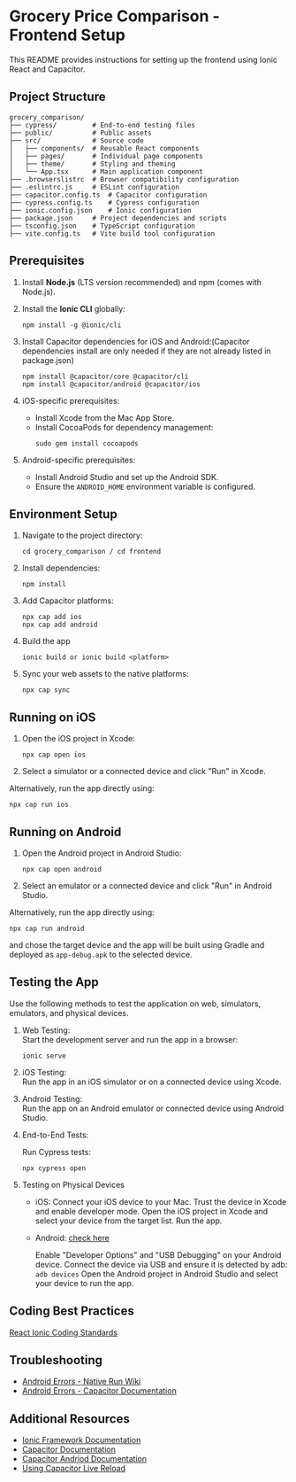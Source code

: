 # Grocery Price Comparison - Frontend Setup

This README provides instructions for setting up the frontend using Ionic React and Capacitor.

## Project Structure

```
grocery_comparison/
├── cypress/         # End-to-end testing files
├── public/          # Public assets
├── src/             # Source code
│   ├── components/  # Reusable React components
│   ├── pages/       # Individual page components
│   ├── theme/       # Styling and theming
│   └── App.tsx      # Main application component
├── .browserslistrc  # Browser compatibility configuration
├── .eslintrc.js     # ESLint configuration
├── capacitor.config.ts  # Capacitor configuration
├── cypress.config.ts    # Cypress configuration
├── ionic.config.json    # Ionic configuration
├── package.json     # Project dependencies and scripts
├── tsconfig.json    # TypeScript configuration
├── vite.config.ts   # Vite build tool configuration
```

## Prerequisites

1. Install **Node.js** (LTS version recommended) and npm (comes with Node.js).

2. Install the **Ionic CLI** globally:
   ```
   npm install -g @ionic/cli
   ```
3. Install Capacitor dependencies for iOS and Android:(Capacitor dependencies install are only needed if they are not already listed in package.json)

   ```
   npm install @capacitor/core @capacitor/cli
   npm install @capacitor/android @capacitor/ios
   ```
4. iOS-specific prerequisites:
   - Install Xcode from the Mac App Store.
   - Install CocoaPods for dependency management:
     ```
     sudo gem install cocoapods
     ```
5. Android-specific prerequisites:
   - Install Android Studio and set up the Android SDK.
   - Ensure the `ANDROID_HOME` environment variable is configured.

## Environment Setup

1. Navigate to the project directory:
   ```
   cd grocery_comparison / cd frontend
   ```

2. Install dependencies:
   ```
   npm install
   ```

3. Add Capacitor platforms:
   ```
   npx cap add ios
   npx cap add android
   ```
4. Build the app

   ```
   ionic build or ionic build <platform>
   ```
5. Sync your web assets to the native platforms:
   ```
   npx cap sync
   ```

## Running on iOS

1. Open the iOS project in Xcode:
   ```
   npx cap open ios
   ```

2. Select a simulator or a connected device and click "Run" in Xcode.

Alternatively, run the app directly using:
   ```
   npx cap run ios
   ```

## Running on Android

1. Open the Android project in Android Studio:
   ```
   npx cap open android
   ```

2. Select an emulator or a connected device and click "Run" in Android Studio.

Alternatively, run the app directly using:
   ```
   npx cap run android
   ```
and chose the target device and the app will be built using Gradle and deployed as `app-debug.apk` to the selected device.

## Testing the App

Use the following methods to test the application on web, simulators, emulators, and physical devices.

1. Web Testing:  
   Start the development server and run the app in a browser:
   ```
   ionic serve
   ```

2. iOS Testing:  
   Run the app in an iOS simulator or on a connected device using Xcode.

3. Android Testing:  
   Run the app on an Android emulator or connected device using Android Studio.

4. End-to-End Tests:  

   Run Cypress tests:
   ```
   npx cypress open
   ```
5. Testing on Physical Devices
   - iOS:
      Connect your iOS device to your Mac.
      Trust the device in Xcode and enable developer mode.
      Open the iOS project in Xcode and select your device from the target list.
      Run the app.

   - Android: [check here](https://developer.android.com/studio/run/device)

      Enable "Developer Options" and "USB Debugging" on your Android device.
      Connect the device via USB and ensure it is detected by adb:
         ```
         adb devices
         ```
Open the Android project in Android Studio and select your device to run the app.

## Coding Best Practices
[React Ionic Coding Standards](https://eng-git.canterbury.ac.nz/cosc680-2024/cosc680-2024-project/-/wikis/Coding-Style-Guidelines/React-Ionic-Coding-Standards)

## Troubleshooting 
- [Android Errors - Native Run Wiki](https://github.com/ionic-team/native-run/wiki/Android-Errors)
- [Android Errors - Capacitor Documentation](https://capacitorjs.com/docs/android/troubleshooting)


## Additional Resources

- [Ionic Framework Documentation](https://ionicframework.com/docs)
- [Capacitor Documentation](https://capacitorjs.com/docs)
- [Capacitor Andriod Documentation](https://capacitorjs.com/docs/android)
- [Using Capacitor Live Reload](https://capacitorjs.com/docs/guides/live-reload)


